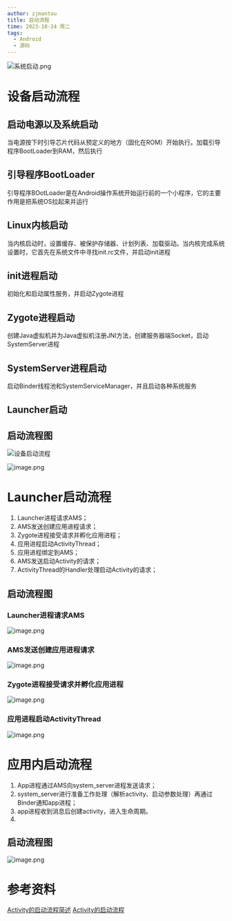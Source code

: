 ```yaml
---
author: zjmantou
title: 启动流程
time: 2023-10-24 周二
tags:
  - Android
  - 源码
---
```

![系统启动.png](https://zjmantou-drawingbed.oss-cn-hangzhou.aliyuncs.com/picture/202402111503170.png)


# 设备启动流程

## 启动电源以及系统启动

当电源按下时引导芯片代码从预定义的地方（固化在ROM）开始执行。加载引导程序BootLoader到RAM，然后执行  

## 引导程序BootLoader

引导程序BOotLoader是在Android操作系统开始运行前的一个小程序，它的主要作用是把系统OS拉起来并运行  

## Linux内核启动

当内核启动时，设置缓存、被保护存储器、计划列表、加载驱动。当内核完成系统设置时，它首先在系统文件中寻找init.rc文件，并启动init进程  

## init进程启动

初始化和启动属性服务，并启动Zygote进程  

## Zygote进程启动

创建Java虚拟机并为Java虚拟机注册JNI方法，创建服务器端Socket，启动SystemServer进程  

## SystemServer进程启动

启动Binder线程池和SystemServiceManager，并且启动各种系统服务  

## Launcher启动

## 启动流程图

![设备启动流程](https://zjmantou-drawingbed.oss-cn-hangzhou.aliyuncs.com/picture/202310222145183.png)

![image.png](https://zjmantou-drawingbed.oss-cn-hangzhou.aliyuncs.com/picture/202310241612375.png)


# Launcher启动流程

1.  Launcher进程请求AMS；
2. AMS发送创建应用进程请求；
3. Zygote进程接受请求并孵化应用进程；
4. 应用进程启动ActivityThread；
5. 应用进程绑定到AMS；
6. AMS发送启动Activity的请求；
7. ActivityThread的Handler处理启动Activity的请求；

## 启动流程图

### Launcher进程请求AMS

![image.png](https://zjmantou-drawingbed.oss-cn-hangzhou.aliyuncs.com/picture/202310241618268.png)

### AMS发送创建应用进程请求

![image.png](https://zjmantou-drawingbed.oss-cn-hangzhou.aliyuncs.com/picture/202310241619856.png)

### Zygote进程接受请求并孵化应用进程

![image.png](https://zjmantou-drawingbed.oss-cn-hangzhou.aliyuncs.com/picture/202310241619180.png)

### 应用进程启动ActivityThread

![image.png](https://zjmantou-drawingbed.oss-cn-hangzhou.aliyuncs.com/picture/202310241619759.png)


# 应用内启动流程
1. App进程通过AMS向system_server进程发送请求；
2. system_server进行准备工作处理（解析activity、启动参数处理）再通过Binder通知app进程；
3. app进程收到消息后创建activity，进入生命周期。
4. 

## 启动流程图
![image.png](https://zjmantou-drawingbed.oss-cn-hangzhou.aliyuncs.com/picture/202310241702994.png)


# 参考资料
[Activity的启动流程简述](https://blog.csdn.net/cpcpcp123/article/details/122055099)
[Activity的启动流程](https://blog.csdn.net/NakajimaFN/article/details/125916330)
